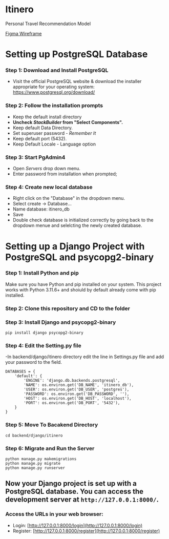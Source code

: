 # Itinero
Personal Travel Recommendation Model

[Figma Wireframe](https://www.figma.com/team_invite/redeem/mGhBfs7l41S3IAZCViwB4f)

# Setting up PostgreSQL Database

### Step 1: Download and Install PostgreSQL

- Visit the official PostgreSQL website & download the installer appropriate for your operating system:
https://www.postgresql.org/download/


### Step 2: Follow the installation prompts

- Keep the default install directory
- **Uncheck *StackBuilder* from "Select Components".**
- Keep default Data Directory.
- Set superuser password - *Remember It*
- Keep default port (5432).
- Keep Default Locale - Language option

### Step 3: Start PgAdmin4

- Open *Servers* drop down menu.
- Enter password from installation when prompted;


### Step 4: Create new local database

- Right click on the "Database" in the dropdown menu.
- Select create -> Database...
- Name database: itinero_db
- Save
- Double check database is initialized correctly by going back to the dropdown menue and selelcting the newly created database.



# Setting up a Django Project with PostgreSQL and psycopg2-binary

### Step 1: Install Python and pip

Make sure you have Python and pip installed on your system.
This project works with Python 3.11.6+ and shoiuld by default already come with pip installed.

### Step 2: Clone this repository and CD to the folder


### Step 3: Install Django and psycopg2-binary

```
pip install django psycopg2-binary
```
### Step 4: Edit the Setting.py file
-In backend/django/itinero directory edit the line in Settings.py file and add your password to the field.
```
DATABASES = {
    'default': {
        'ENGINE': 'django.db.backends.postgresql',
        'NAME': os.environ.get('DB_NAME', 'itinero_db'),
        'USER': os.environ.get('DB_USER', 'postgres'),
        'PASSWORD': os.environ.get('DB_PASSWORD', ''),
        'HOST': os.environ.get('DB_HOST', 'localhost'),
        'PORT': os.environ.get('DB_PORT', '5432'),
    }
}
```
### Step 5: Move To Bacakend Directory

```
cd backend/django/itinero
```

### Step 6: Migrate and Run the Server

```
python manage.py makemigrations
python manage.py migrate
python manage.py runserver
```

## Now your Django project is set up with a PostgreSQL database. You can access the development server at `http://127.0.0.1:8000/`.

### Access the URLs in your web browser:
   - Login: [http://127.0.0.1:8000/login](http://127.0.0.1:8000/login)
   - Register: [http://127.0.0.1:8000/register](http://127.0.0.1:8000/register)

